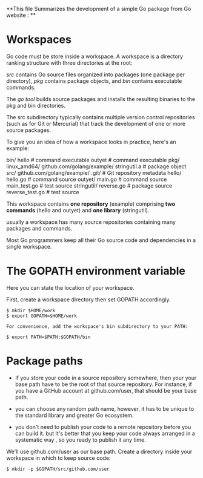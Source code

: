 
**This file Summarizes the development of a simple Go package from Go website : **

# Workspaces

Go code must be store inside a workspace. A workspace is a directory ranking structure with three directories at the root:

*src* contains Go source files organized into packages (one package per directory),
*pkg* contains package objects, and
*bin* contains executable commands.

The *go tool* builds source packages and installs the resulting binaries to the pkg and bin directories.

The src subdirectory typically contains multiple version control repositories (such as for Git or Mercurial) that track the development of one or more source packages.

To give you an idea of how a workspace looks in practice, here's an example:

bin/
    hello                          # command executable
    outyet                         # command executable
pkg/
    linux_amd64/
        github.com/golang/example/
            stringutil.a           # package object
src/
    github.com/golang/example/
        .git/                      # Git repository metadata
	hello/
	    hello.go               # command source
	outyet/
	    main.go                # command source
	    main_test.go           # test source
	stringutil/
	    reverse.go             # package source
	    reverse_test.go        # test source
	    
This workspace contains **one repository** (example) 
comprising **two commands** (hello and outyet) and 
**one library** (stringutil).

usually a workspace has many source repositories containing many packages and commands.

Most Go programmers keep all their Go source code and dependencies in a single workspace.



# The GOPATH environment variable

Here you can state the location of your workspace. 

First, create a workspace directory then set GOPATH accordingly. 

    $ mkdir $HOME/work
    $ export GOPATH=$HOME/work
    
    For convenience, add the workspace's bin subdirectory to your PATH:

    $ export PATH=$PATH:$GOPATH/bin


# Package paths


- If you store your code in a source repository somewhere, then your your base path have to be the root of that source repository.
For instance, if you have a GitHub account at github.com/user, that should be your base path.

- you can choose any random path name, however, it has to be unique to the standard library and greater Go ecosystem.

- you don't need to publish your code to a remote repository before you can build it. 
but It's better that you keep your code always  arranged in a systematic way , so you ready to publish it any time.

We'll use github.com/user as our base path. Create a directory inside your workspace in which to keep source code:

    $ mkdir -p $GOPATH/src/github.com/user

